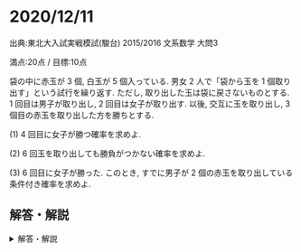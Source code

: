 # 2020/12/11

出典:東北大入試実戦模試(駿台) 2015/2016 文系数学 大問3

満点:20点 / 目標:10点

袋の中に赤玉が $3$ 個, 白玉が $5$ 個入っている. 男女 $2$ 人で「袋から玉を $1$ 個取り出す」という試行を繰り返す. ただし, 取り出した玉は袋に戻さないものとする.  
$1$ 回目は男子が取り出し, $2$ 回目は女子が取り出す. 以後, 交互に玉を取り出し, $3$ 個目の赤玉を取り出した方を勝ちとする.

(1) $4$ 回目に女子が勝つ確率を求めよ.

(2) $6$ 回玉を取り出しても勝負がつかない確率を求めよ.

(3) $6$ 回目に女子が勝った. このとき, すでに男子が $2$ 個の赤玉を取り出している条件付き確率を求めよ.

<div style="page-break-before:always"></div>

## 解答・解説

<details markdown="1">
<summary>解答・解説</summary>

確率の問題です. 書いてあるとおりに式を立てて計算するだけです. まあそれが難しいんですけどね.
特に (3) が大変で, 今すぐにできるようなものでもないのですが, (1) と (2) は今の段階でもできるはずです. よく読んで書き方を真似てみましょう.

何度も言っていますが「場合の数と確率」では立式の理由を書かないと絶対に点数はもらえません. 私は優しいので突き返して再提出を求めますが, 黙って受け取って「採点対象外です」と返されても文句は言えないので, そのくらいの覚悟はしておきましょう.

- (1)は4点です.
    - 「互いに排反」を書き落とすと-3点
- (2)は6点です.
    - 否定文で書かれているので, 見た瞬間に余事象の活用を考えたと思います. よく検討して, 計算が楽な方を選びましょう
    - 全通り書き出すと途中で詰まります. 早めに規則性に気付きたい
- (3)は10点です.
    - 考え方を記述していれば, 適宜加点
    - 難しいです

![mathterro_20201211.jpg](https://qiita-image-store.s3.ap-northeast-1.amazonaws.com/0/559517/3897ec94-e7ad-c822-116f-9c1834adc74e.jpeg)

</details>